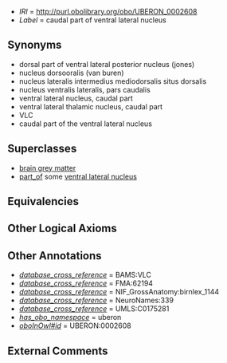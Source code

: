  * *IRI* = http://purl.obolibrary.org/obo/UBERON_0002608
 * *Label* = caudal part of ventral lateral nucleus

## Synonyms

 * dorsal part of ventral lateral posterior nucleus (jones)
 * nucleus dorsooralis (van buren)
 * nucleus lateralis intermedius mediodorsalis situs dorsalis
 * nucleus ventralis lateralis, pars caudalis
 * ventral lateral nucleus, caudal part
 * ventral lateral thalamic nucleus, caudal part
 * VLC
 * caudal part of the ventral lateral nucleus

## Superclasses

 * [brain grey matter](../../UBERON/28/UBERON_0003528.md)
 * [part_of](../../BFO/50/BFO_0000050.md) some [ventral lateral nucleus](../../UBERON/25/UBERON_0001925.md)

## Equivalencies


## Other Logical Axioms


## Other Annotations

 * *[database_cross_reference](../../ef/oboInOwl#hasDbXref.md)* = BAMS:VLC
 * *[database_cross_reference](../../ef/oboInOwl#hasDbXref.md)* = FMA:62194
 * *[database_cross_reference](../../ef/oboInOwl#hasDbXref.md)* = NIF_GrossAnatomy:birnlex_1144
 * *[database_cross_reference](../../ef/oboInOwl#hasDbXref.md)* = NeuroNames:339
 * *[database_cross_reference](../../ef/oboInOwl#hasDbXref.md)* = UMLS:C0175281
 * *[has_obo_namespace](../../ce/oboInOwl#hasOBONamespace.md)* = uberon
 * *[oboInOwl#id](../../id/oboInOwl#id.md)* = UBERON:0002608

## External Comments

